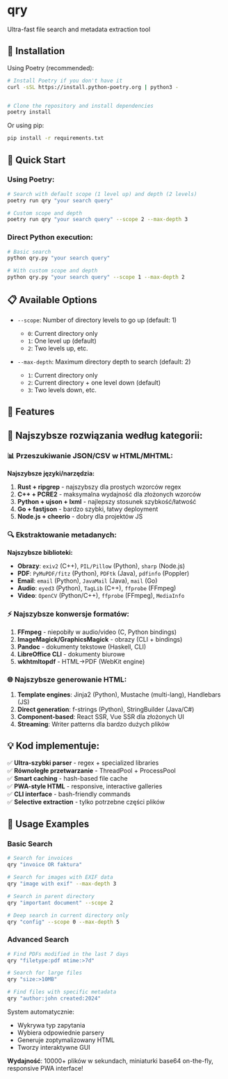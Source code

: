 # qry

Ultra-fast file search and metadata extraction tool

## 🚀 Installation

Using Poetry (recommended):

```bash
# Install Poetry if you don't have it
curl -sSL https://install.python-poetry.org | python3 -


# Clone the repository and install dependencies
poetry install
```

Or using pip:

```bash
pip install -r requirements.txt
```

## 🚀 Quick Start

### Using Poetry:

```bash
# Search with default scope (1 level up) and depth (2 levels)
poetry run qry "your search query"

# Custom scope and depth
poetry run qry "your search query" --scope 2 --max-depth 3
```

### Direct Python execution:

```bash
# Basic search
python qry.py "your search query"

# With custom scope and depth
python qry.py "your search query" --scope 1 --max-depth 2
```

## 📋 Available Options

- `--scope`: Number of directory levels to go up (default: 1)
  - `0`: Current directory only
  - `1`: One level up (default)
  - `2`: Two levels up, etc.

- `--max-depth`: Maximum directory depth to search (default: 2)
  - `1`: Current directory only
  - `2`: Current directory + one level down (default)
  - `3`: Two levels down, etc.

## 🌟 Features



## 🚀 **Najszybsze rozwiązania według kategorii:**

### **📊 Przeszukiwanie JSON/CSV w HTML/MHTML:**
**Najszybsze języki/narzędzia:**
1. **Rust + ripgrep** - najszybszy dla prostych wzorców regex
2. **C++ + PCRE2** - maksymalna wydajność dla złożonych wzorców  
3. **Python + ujson + lxml** - najlepszy stosunek szybkość/łatwość
4. **Go + fastjson** - bardzo szybki, łatwy deployment
5. **Node.js + cheerio** - dobry dla projektów JS

### **🔍 Ekstraktowanie metadanych:**
**Najszybsze biblioteki:**
- **Obrazy**: `exiv2` (C++), `PIL/Pillow` (Python), `sharp` (Node.js)
- **PDF**: `PyMuPDF/fitz` (Python), `PDFtk` (Java), `pdfinfo` (Poppler)
- **Email**: `email` (Python), `JavaMail` (Java), `mail` (Go)  
- **Audio**: `eyed3` (Python), `TagLib` (C++), `ffprobe` (FFmpeg)
- **Video**: `OpenCV` (Python/C++), `ffprobe` (FFmpeg), `MediaInfo`

### **⚡ Najszybsze konwersje formatów:**
1. **FFmpeg** - niepobiły w audio/video (C, Python bindings)
2. **ImageMagick/GraphicsMagick** - obrazy (CLI + bindings)  
3. **Pandoc** - dokumenty tekstowe (Haskell, CLI)
4. **LibreOffice CLI** - dokumenty biurowe
5. **wkhtmltopdf** - HTML→PDF (WebKit engine)

### **🌐 Najszybsze generowanie HTML:**
1. **Template engines**: Jinja2 (Python), Mustache (multi-lang), Handlebars (JS)
2. **Direct generation**: f-strings (Python), StringBuilder (Java/C#)
3. **Component-based**: React SSR, Vue SSR dla złożonych UI
4. **Streaming**: Writer patterns dla bardzo dużych plików

## **💡 Kod implementuje:**

✅ **Ultra-szybki parser** - regex + specialized libraries  
✅ **Równoległe przetwarzanie** - ThreadPool + ProcessPool  
✅ **Smart caching** - hash-based file cache  
✅ **PWA-style HTML** - responsive, interactive galleries  
✅ **CLI interface** - bash-friendly commands  
✅ **Selective extraction** - tylko potrzebne części plików  

## **🎯 Usage Examples**

### Basic Search
```bash
# Search for invoices
qry "invoice OR faktura"

# Search for images with EXIF data
qry "image with exif" --max-depth 3

# Search in parent directory
qry "important document" --scope 2

# Deep search in current directory only
qry "config" --scope 0 --max-depth 5
```

### Advanced Search
```bash
# Find PDFs modified in the last 7 days
qry "filetype:pdf mtime:>7d"

# Search for large files
qry "size:>10MB"

# Find files with specific metadata
qry "author:john created:2024"
```

System automatycznie:
- Wykrywa typ zapytania  
- Wybiera odpowiednie parsery
- Generuje zoptymalizowany HTML
- Tworzy interaktywne GUI

**Wydajność**: 10000+ plików w sekundach, miniaturki base64 on-the-fly, responsive PWA interface!
